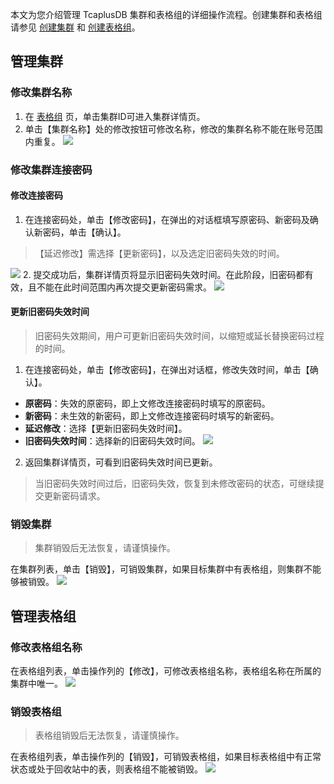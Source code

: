 
本文为您介绍管理 TcaplusDB 集群和表格组的详细操作流程。创建集群和表格组请参见 [创建集群](https://intl.cloud.tencent.com/document/product/1016/32714) 和 [创建表格组](https://intl.cloud.tencent.com/document/product/1016/32716)。

## 管理集群
### 修改集群名称
1. 在 [表格组](https://console.cloud.tencent.com/tcaplusdb/app) 页，单击集群ID可进入集群详情页。
2. 单击【集群名称】处的修改按钮可修改名称，修改的集群名称不能在账号范围内重复。
![](https://main.qcloudimg.com/raw/6e962819e86afe233d9c481e4f7bb4e4.png)

### 修改集群连接密码
#### 修改连接密码
1. 在连接密码处，单击【修改密码】，在弹出的对话框填写原密码、新密码及确认新密码，单击【确认】。
>【延迟修改】需选择【更新密码】，以及选定旧密码失效的时间。
>
![](https://main.qcloudimg.com/raw/924f7779a0cc8680f3ab3e7021537393.png)
2. 提交成功后，集群详情页将显示旧密码失效时间。在此阶段，旧密码都有效，且不能在此时间范围内再次提交更新密码需求。
![](https://main.qcloudimg.com/raw/fd3e245776b2fec28294c49938c60465.png)

#### 更新旧密码失效时间
>旧密码失效期间，用户可更新旧密码失效时间，以缩短或延长替换密码过程的时间。
>
1. 在连接密码处，单击【修改密码】，在弹出对话框，修改失效时间，单击【确认】。
 - **原密码**：失效的原密码，即上文修改连接密码时填写的原密码。
 - **新密码**：未生效的新密码，即上文修改连接密码时填写的新密码。
 - **延迟修改**：选择【更新旧密码失效时间】。
 - **旧密码失效时间**：选择新的旧密码失效时间。
![](https://main.qcloudimg.com/raw/9a9658e9be1a0a9be09959fd7ac071f2.png)
2. 返回集群详情页，可看到旧密码失效时间已更新。
>当旧密码失效时间过后，旧密码失效，恢复到未修改密码的状态，可继续提交更新密码请求。

### 销毁集群
>集群销毁后无法恢复，请谨慎操作。
>
在集群列表，单击【销毁】，可销毁集群，如果目标集群中有表格组，则集群不能够被销毁。
![](https://main.qcloudimg.com/raw/5ec45ba252c6ab8f96191ebefb5f3e9c.png)

## 管理表格组
### 修改表格组名称
在表格组列表，单击操作列的【修改】，可修改表格组名称，表格组名称在所属的集群中唯一。
![](https://main.qcloudimg.com/raw/6ced0ca63b18b4f569321a7d9d7627d2.png)

### 销毁表格组
>表格组销毁后无法恢复，请谨慎操作。
>
在表格组列表，单击操作列的【销毁】，可销毁表格组，如果目标表格组中有正常状态或处于回收站中的表，则表格组不能被销毁。
![](https://main.qcloudimg.com/raw/d4397bc74149092495c083087cd7acc7.png)

